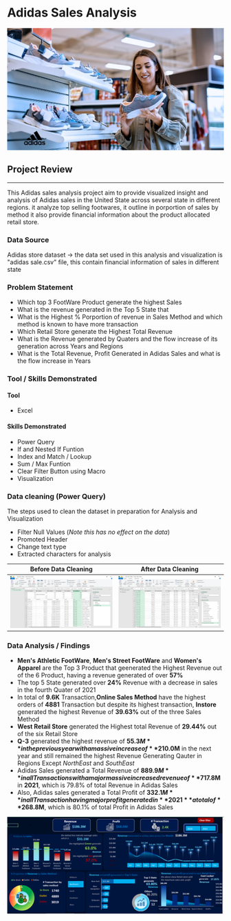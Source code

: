 # Adidas Sales Analysis

![](adidas_pics.jpg)

## Project Review
---

This Adidas sales analysis project aim to provide visualized insight and analysis of Adidas sales in the United State across several state in different regions. it analyze top selling footwares, it outline in porportion of sales by method it also provide financial information about the product allocated retail store.

### Data Source
Adidas store dataset -> the data set used in this analysis and visualization is "adidas sale.csv" file, this contain financial information of sales in different state

### Problem Statement
- Which top 3 FootWare Product generate the highest Sales
- What is the revenue generated in the Top 5 State that
- What is the Highest % Porportion of revenue in Sales Method and which method is known to have more transaction
- Which Retail Store generate the Highest Total Revenue
- What is the Revenue generated by Quaters and the flow increase of its generation across Years and Regions
- What is the Total Revenue, Profit Generated in Adidas Sales and what is the flow increase in Years

### Tool / Skills Demonstrated

#### Tool
- Excel

#### Skills Demonstrated
- Power Query
- If and Nested If Funtion
- Index and Match / Lookup
- Sum / Max Funtion
- Clear Filter Button using Macro
- Visualization

### Data cleaning (Power Query)

The steps used to clean the dataset in preparation for Analysis and Visualization

- Filter Null Values (_Note_ _this has no effect on the data_)
- Promoted Header
- Change text type
- Extracted characters for analysis
  
 Before Data Cleaning                                 |                 After Data Cleaning
 :---------------------------------------------------:|:---------------------------------------:
 ![](before_datacleaning_in_addidas_store_sales.png)   | ![](after_cleaning_in_adidas_sales.png)

### Data Analysis / Findings

- **Men's Athletic FootWare**, **Men's Street FootWare** and **Women's Apparel** are the Top 3 Product that geenerated the Highest Revenue out of the 6 Product, having a revenue generated of over **57%**
- The top 5 State generated over **24%** Revenue with a decrease in sales in the fourth Quater of 2021
- In total of **9.6K** Transaction,**Online Sales Method** have the highest orders of **4881** Transaction but despite its highest transaction, **Instore** generated the highest Revenue of **39.63%** out of the three Sales Method 
- **West Retail Store** generated the Highest total Revenue of **29.44%** out of the six Retail Store
- **Q-3** generated the highest revenue of **$55.3M** in the previous year with a massive increase of **$210.0M** in the next year and still remained the highest Revenue Generating Qauter in Regions Except *NorthEast* and *SouthEast*
- Adidas Sales generated a Total Revenue of **$889.9M** in all Transactions with a major massive increased revenue of **$717.8M** in **2021**, which is 79.8% of total Revenue in Adidas Sales
- Also, Adidas sales generated a Total Profit of **$332.1M** in all Transaction having major profit generated in **2021** a total of **$268.8M**, which is 80.1% of total Profit in Adidas Sales

 ![](Visualization_of_adidas_store.png)

